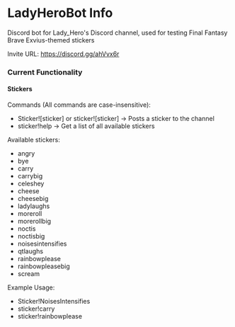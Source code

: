 # LadyHeroBot Info
Discord bot for Lady_Hero's Discord channel, used for testing Final Fantasy Brave Exvius-themed stickers

Invite URL: https://discord.gg/ahVvx6r

### Current Functionality

#### Stickers
Commands (All commands are case-insensitive):
* Sticker![sticker] or sticker![sticker]  →  Posts a sticker to the channel
* sticker!help  →  Get a list of all available stickers

Available stickers:
* angry
* bye
* carry
* carrybig
* celeshey
* cheese
* cheesebig
* ladylaughs
* moreroll
* morerollbig
* noctis
* noctisbig
* noisesintensifies
* qtlaughs
* rainbowplease
* rainbowpleasebig
* scream

Example Usage:
* Sticker!NoisesIntensifies
* sticker!carry
* sticker!rainbowplease
